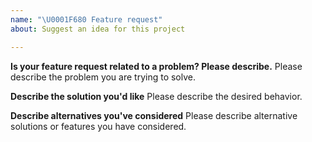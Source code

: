```yaml
---
name: "\U0001F680 Feature request"
about: Suggest an idea for this project

---
```


<!--
Thank you for suggesting an idea to make yoda-platform-tools better.

Please fill in as much of the template below as you're able.
-->

**Is your feature request related to a problem? Please describe.**
Please describe the problem you are trying to solve.

**Describe the solution you'd like**
Please describe the desired behavior.

**Describe alternatives you've considered**
Please describe alternative solutions or features you have considered.
